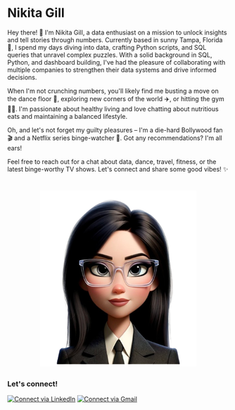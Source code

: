 # Nikita Gill



Hey there! 👋 I'm Nikita Gill, a data enthusiast on a mission to unlock insights and tell stories through numbers. Currently based in sunny Tampa, Florida 🌴, I spend my days diving into data, crafting Python scripts, and SQL queries that unravel complex puzzles.
With a solid background in SQL, Python, and dashboard building, I've had the pleasure of collaborating with multiple companies to strengthen their data systems and drive informed decisions.

When I'm not crunching numbers, you'll likely find me busting a move on the dance floor 💃, exploring new corners of the world ✈️, or hitting the gym 🏋️‍♂️. I'm passionate about healthy living and love chatting about nutritious eats and maintaining a balanced lifestyle.

Oh, and let's not forget my guilty pleasures – I'm a die-hard Bollywood fan 🎬 and a Netflix series binge-watcher 🍿. Got any recommendations? I'm all ears!

Feel free to reach out for a chat about data, dance, travel, fitness, or the latest binge-worthy TV shows. Let's connect and share some good vibes! ✨
<h1 align="center"><img src="images/avatar_nikita.png" alt="avatar" height="400"></h1>

### Let's connect!
[![Connect via LinkedIn](https://img.shields.io/badge/Connect%20via-LinkedIn-blue?style=for-the-badge&logo=linkedin)]([https://www.linkedin.com/in/your-profile-url/](https://www.linkedin.com/in/nikita-gill-36a70a142/))
[![Connect via Gmail](https://img.shields.io/badge/Connect%20via-Gmail-red?style=for-the-badge&logo=gmail)](mailto:gillnikita.284@gmail.com)

